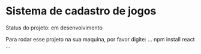 <h1>Sistema de cadastro de jogos</h1>

Status do projeto: em desenvolvimento

Para rodar esse projeto na sua maquina, por favor digite:
...
npm install react
...
